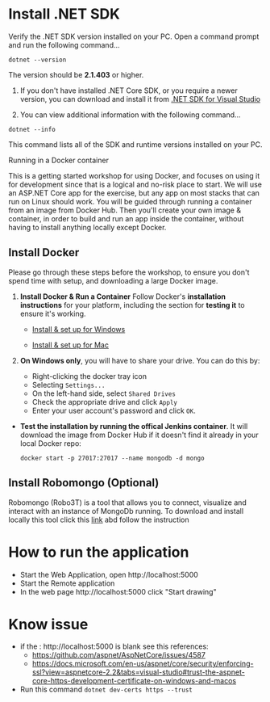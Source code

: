 # Install .NET SDK

Verify the .NET SDK version installed on your PC. Open a command prompt and run the following command...

```dotnet --version```

The version should be **2.1.403** or higher.

1. If you don't have installed .NET Core SDK, or you require a newer version, you can download and install it from [.NET SDK for Visual Studio](https://www.microsoft.com/net/download/visual-studio-sdks)

2. You can view additional information with the following command...

```dotnet --info```

This command lists all of the SDK and runtime versions installed on your PC.


 Running in a Docker container

This is a getting started workshop for using Docker, and focuses on using it for development since that is a logical and no-risk place to start. We will use an ASP.NET Core app for the exercise, but any app on most stacks that can run on Linux should work. You will be guided through running a container from an image from Docker Hub. Then you'll create your own image & container, in order to build and run an app inside the container, without having to install anything locally except Docker.



## Install Docker

Please go through these steps before the workshop, to ensure you don't spend time with setup, and downloading a large Docker image.

1. **Install Docker & Run a Container** Follow Docker's **installation instructions** for your platform, including the section for **testing it** to ensure it's working.

    - [Install & set up for Windows](https://store.docker.com/editions/community/docker-ce-desktop-windows?tab=description)

    - [Install & set up for Mac](https://store.docker.com/editions/community/docker-ce-desktop-mac?tab=description)

1. **On Windows only**, you will have to share your drive. You can do this by:

    - Right-clicking the docker tray icon
    - Selecting `Settings...`
    - On the left-hand side, select `Shared Drives`
    - Check the appropriate drive and click `Apply`
    - Enter your user account's password and click `OK`.

- **Test the installation by running the offical Jenkins container**. It will download the image from Docker Hub if it doesn't find it already in your local Docker repo:

    `docker start -p 27017:27017 --name mongodb -d mongo`

## Install Robomongo (Optional)

Robomongo (Robo3T) is a tool that allows you to connect, visualize and interact with an instance of MongoDb running. To download and install locally this tool click this [link](https://robomongo.org/download) abd follow the instruction

# How to run the application 
- Start the Web Application, open http://localhost:5000
- Start the Remote application
- In the web page http://localhost:5000 click "Start drawing"

# Know issue
- if the : http://localhost:5000 is blank see this references: 
	- https://github.com/aspnet/AspNetCore/issues/4587 
	- https://docs.microsoft.com/en-us/aspnet/core/security/enforcing-ssl?view=aspnetcore-2.2&tabs=visual-studio#trust-the-aspnet-core-https-development-certificate-on-windows-and-macos
- Run this command  `dotnet dev-certs https --trust`

